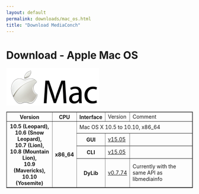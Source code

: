 ```yaml
---
layout: default
permalink: downloads/mac_os.html
title: "Download MediaConch"
---
```


# Download - Apple Mac OS

<img src="/images/Mac_OS.png" alt="Mac OS" width="250" height="100">

<table border="1">
  <tr>
      <th>Version</th>
      <th>CPU</th>
      <th>Interface</th>
      <td>Version</td>
      <td>Comment</td>
  </tr>
  <tr>
      <th rowspan="4">10.5 (Leopard),<br/> 10.6 (Snow Leopard),<br/>10.7 (Lion),<br/>10.8 (Mountain Lion),<br/>10.9 (Mavericks),<br/>10.10 (Yosemite)</th>
      <th rowspan="4">x86_64</th>
      <td class="table-OS" colspan="3" id="10.5.x86_64">Mac OS X 10.5 to 10.10, x86_64</td>
  </tr>
  <tr>
      <th>GUI</th>
      <td><a href="http://mediaarea.net/download/binary/mediaconch-gui/15.05/MediaConch_GUI_15.05_Mac.dmg">v15.05</a></td>
      <td>&nbsp;</td>
  </tr>
  <tr>
      <th>CLI</th>
      <td><a href="http://mediaarea.net/download/binary/mediaconch/15.05/MediaConch_CLI_15.05_Mac.dmg">v15.05</a></td>
      <td>&nbsp;</td>
  </tr>
  <tr>
      <th>DyLib</th>
      <td><a href="http://mediaarea.net/download/binary/libmediainfo0/0.7.74/MediaInfo_DLL_0.7.74_Mac_i386+x86_64.tar.bz2">v0.7.74</a></td>
      <td>Currently with the same API as libmediainfo</td>
  </tr>
</table>